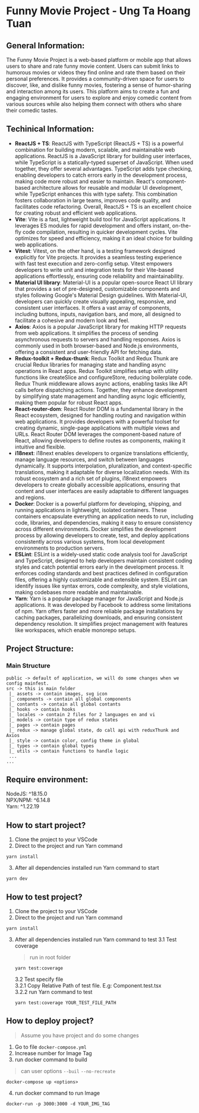 # Funny Movie Project - Ung Ta Hoang Tuan

## General Information:
The Funny Movie Project is a web-based platform or mobile app that allows users to share and rate funny movie content. Users can submit links to humorous movies or videos they find online and rate them based on their personal preferences. It provides a community-driven space for users to discover, like, and dislike funny movies, fostering a sense of humor-sharing and interaction among its users. This platform aims to create a fun and engaging environment for users to explore and enjoy comedic content from various sources while also helping them connect with others who share their comedic tastes.

## Techinical Information:
- **ReactJS + TS**: ReactJS with TypeScript (ReactJS + TS) is a powerful combination for building modern, scalable, and maintainable web applications. ReactJS is a JavaScript library for building user interfaces, while TypeScript is a statically-typed superset of JavaScript. When used together, they offer several advantages. TypeScript adds type checking, enabling developers to catch errors early in the development process, making code more robust and easier to maintain. React's component-based architecture allows for reusable and modular UI development, while TypeScript enhances this with type safety. This combination fosters collaboration in large teams, improves code quality, and facilitates code refactoring. Overall, ReactJS + TS is an excellent choice for creating robust and efficient web applications.
- **Vite**: Vite is a fast, lightweight build tool for JavaScript applications. It leverages ES modules for rapid development and offers instant, on-the-fly code compilation, resulting in quicker development cycles. Vite optimizes for speed and efficiency, making it an ideal choice for building web applications.
- **Vitest**: Vitest, on the other hand, is a testing framework designed explicitly for Vite projects. It provides a seamless testing experience with fast test execution and zero-config setup. Vitest empowers developers to write unit and integration tests for their Vite-based applications effortlessly, ensuring code reliability and maintainability.
- **Material UI library**: Material-UI is a popular open-source React UI library that provides a set of pre-designed, customizable components and styles following Google's Material Design guidelines. With Material-UI, developers can quickly create visually appealing, responsive, and consistent user interfaces. It offers a vast array of components, including buttons, inputs, navigation bars, and more, all designed to facilitate a cohesive and modern look and feel.
- **Axios**: Axios is a popular JavaScript library for making HTTP requests from web applications. It simplifies the process of sending asynchronous requests to servers and handling responses. Axios is commonly used in both browser-based and Node.js environments, offering a consistent and user-friendly API for fetching data.
- **Redux-toolkit + Redux-thunk**: Redux Toolkit and Redux Thunk are crucial Redux libraries for managing state and handling async operations in React apps. Redux Toolkit simplifies setup with utility functions like createSlice and configureStore, reducing boilerplate code. Redux Thunk middleware allows async actions, enabling tasks like API calls before dispatching actions. Together, they enhance development by simplifying state management and handling async logic efficiently, making them popular for robust React apps.
- **React-router-dom**: React Router DOM is a fundamental library in the React ecosystem, designed for handling routing and navigation within web applications. It provides developers with a powerful toolset for creating dynamic, single-page applications with multiple views and URLs. React Router DOM leverages the component-based nature of React, allowing developers to define routes as components, making it intuitive and flexible.
- **i18next**: i18next enables developers to organize translations efficiently, manage language resources, and switch between languages dynamically. It supports interpolation, pluralization, and context-specific translations, making it adaptable for diverse localization needs. With its robust ecosystem and a rich set of plugins, i18next empowers developers to create globally accessible applications, ensuring that content and user interfaces are easily adaptable to different languages and regions.
- **Docker**: Docker is a powerful platform for developing, shipping, and running applications in lightweight, isolated containers. These containers encapsulate everything an application needs to run, including code, libraries, and dependencies, making it easy to ensure consistency across different environments. Docker simplifies the development process by allowing developers to create, test, and deploy applications consistently across various systems, from local development environments to production servers.
- **ESLint**: ESLint is a widely-used static code analysis tool for JavaScript and TypeScript, designed to help developers maintain consistent coding styles and catch potential errors early in the development process. It enforces coding standards and best practices defined in configuration files, offering a highly customizable and extensible system. ESLint can identify issues like syntax errors, code complexity, and style violations, making codebases more readable and maintainable.
- **Yarn**: Yarn is a popular package manager for JavaScript and Node.js applications. It was developed by Facebook to address some limitations of npm. Yarn offers faster and more reliable package installations by caching packages, parallelizing downloads, and ensuring consistent dependency resolution. It simplifies project management with features like workspaces, which enable monorepo setups.

## Project Structure:
### Main Structure
```
public -> default of application, we will do some changes when we config mainfest.
src -> this is main folder
 |_ assets -> contain images, svg icon
 |_ components -> contain all global components
 |_ contants -> contain all global contants
 |_ hooks -> contain hooks
 |_ locales -> contain 2 files for 2 languages en and vi
 |_ models -> contain type of redux states
 |_ pages -> contain pages
 |_ redux -> manage global state, do call api with reduxThunk and Axios
 |_ style -> contain color, config theme in global
 |_ types -> contain global types
 |_ utils -> contain functions to handle logic
 ...
...
```

## Require environment:
NodeJS: ^18.15.0
<br/>
NPX/NPM: ^6.14.8
<br/>
Yarn: ^1.22.19

## How to start project?
1. Clone the project to your VSCode
2. Direct to the project and run Yarn command
```
yarn install
```
3. After all dependencies installed run Yarn command to start
```
yarn dev
```

## How to test project?
1. Clone the project to your VSCode
2. Direct to the project and run Yarn command
```
yarn install
```
3. After all dependencies installed run Yarn command to test
   3.1 Test coverage
   > run in root folder
   ```
   yarn test:coverage
   ```
   3.2 Test specify file
   <br/>
   3.2.1 Copy Relative Path of test file. E.g: Component.test.tsx
   <br/>
   3.2.2 run Yarn command to test
   ```
   yarn test:coverage YOUR_TEST_FILE_PATH
   ```

## How to deploy project? 
> Assume you have project and do some changes

1. Go to file `docker-compose.yml`
2. Increase number for Image Tag 
3. run docker command to build
> can user options `--buil` `--no-recreate`
``` 
docker-compose up <options>
```
4. run docker command to run Image
```
docker-run -p 3000:3000 -d YOUR_IMG_TAG
```
